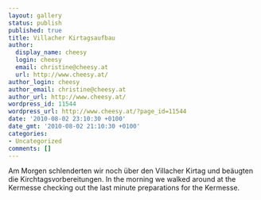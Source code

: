 ```yaml
---
layout: gallery
status: publish
published: true
title: Villacher Kirtagsaufbau
author:
  display_name: cheesy
  login: cheesy
  email: christine@cheesy.at
  url: http://www.cheesy.at/
author_login: cheesy
author_email: christine@cheesy.at
author_url: http://www.cheesy.at/
wordpress_id: 11544
wordpress_url: http://www.cheesy.at/?page_id=11544
date: '2010-08-02 23:10:30 +0100'
date_gmt: '2010-08-02 21:10:30 +0100'
categories:
- Uncategorized
comments: []
---
```

<!--:de-->Am Morgen schlenderten wir noch über den Villacher Kirtag und beäugten die Kirchtagsvorbereitungen.
<!--:--><!--:en-->In the morning we walked around at the Kermesse checking out the last minute preparations for the Kermesse.
<!--:-->

